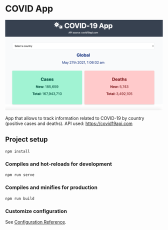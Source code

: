 # COVID App

![Screenshot](./screenshot.png)

App that allows to track information related to COVID-19 by country (positive cases and deaths). API used: https://covid19api.com

## Project setup
```
npm install
```

### Compiles and hot-reloads for development
```
npm run serve
```

### Compiles and minifies for production
```
npm run build
```

### Customize configuration
See [Configuration Reference](https://cli.vuejs.org/config/).

